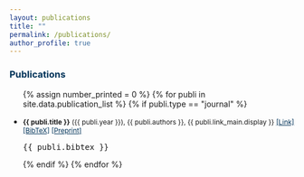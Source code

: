 ```yaml
---
layout: publications
title: ""
permalink: /publications/
author_profile: true
---
```


<!-- _pages/publications.md -->

### <span style="color:rgb(0, 51, 89)"> Publications

<!-- Generated from JabRef by PubList by Truong Nghiem at 11:44 on 2015.09.10. -->
<ul class="biblist">

{% assign number_printed = 0 %}
{% for publi in site.data.publication_list %}
{% if publi.type == "journal" %}

<li ><p style="font-size:0.85em">
<b>{{ publi.title }}</b> ({{ publi.year }}), {{ publi.authors }}, {{ publi.link_main.display }}
<a href="{{ publi.link_main.url }}" target="_blank" style="color:rgb(0, 51, 89, 1.0);">[Link]</a>
<a href="javascript:toggleBibtex('{{ publi.label }}')" style="color:rgb(0, 51, 89, 1.0);">[BibTeX]</a>
<a href="{{ publi.link_pre.url }}" target="_blank" style="color:rgb(0, 51, 89, 1.0);">[Preprint]</a> 
</p>
<div id="bib_{{ publi.label }}" class="bibtex noshow">
<pre>
{{ publi.bibtex }}
</pre>
</div>
</li>

{% endif %}
{% endfor %}

</ul>

